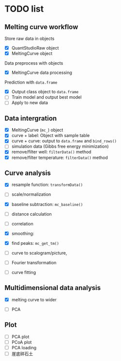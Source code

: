 # TODO list

## Melting curve workflow

Store raw data in objects

- [x] QuantStudioRaw object
- [x] MeltingCurve object

Data preprocess with objects

- [x] MeltingCurve data processing

Prediction with `data.frame`

- [x] Output class object to `data.frame`
- [ ] Train model and output best model
- [ ] Apply to new data

## Data intergration

- [x] MeltingCurve (`mc_`) object
- [x] curve + label: Object with sample table
- [x] curve + curve: output to `data.frame` and `bind_rows()`
- [ ] simulation data (Gibbs free energy minimization)
- [x] remove/filter well: `filterData()` method
- [x] remove/filter temperature: `filterData()` method

## Curve analysis

- [x] resample function: `transformData()`
- [ ] scale/normalization
- [x] baseline subtraction: `mc_baseline()`
- [ ] distance calculation
- [ ] correlation


- [x] smoothing: 
- [x] find peaks: `mc_get_tm()`


- [ ] curve to scalogram/picture, 
- [ ] Fourier transformation

- [ ] curve fitting

## Multidimensional data analysis

- [x] melting curve to wider
- [ ] PCA


## Plot

- [ ] PCA plot
- [ ] PCoA plot
- [ ] PCA loading
- [ ] 崖底碎石土
